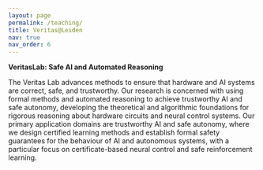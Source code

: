 ```yaml
---
layout: page
permalink: /teaching/
title: Veritas@Leiden
nav: true
nav_order: 6
---
```


**VeritasLab: Safe AI and Automated Reasoning**

The Veritas Lab advances methods to ensure that hardware and AI systems are correct, safe, and trustworthy. Our research is concerned with using formal methods and automated reasoning to achieve trustworthy AI and safe autonomy, developing the theoretical and algorithmic foundations for rigorous reasoning about hardware circuits and neural control systems. Our primary application domains are trustworthy AI and safe autonomy, where we design certified learning methods and establish formal safety guarantees for the behaviour of AI and autonomous systems, with a particular focus on certificate-based neural control and safe reinforcement learning.
